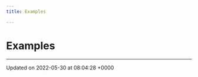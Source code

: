 ```yaml
---
title: Examples

---
```


# Examples







-------------------------------

Updated on 2022-05-30 at 08:04:28 +0000
